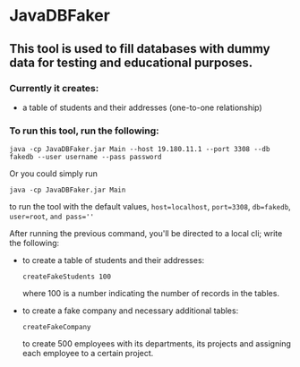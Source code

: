 # JavaDBFaker
## This tool is used to fill databases with dummy data for testing and educational purposes. 
### Currently it creates:
  - a table of students and their addresses (one-to-one relationship)
  
### To run this tool, run the following:
  `java -cp JavaDBFaker.jar Main --host 19.180.11.1 --port 3308 --db fakedb --user username --pass password`
  
  Or you could simply run 
  
  `java -cp JavaDBFaker.jar Main `
  
  to run the tool with the default values, `host=localhost`, `port=3308`, `db=fakedb`, `user=root`, `and pass=''`
  
  After running the previous command, you'll be directed to a local cli; write the following:
  * to create a table of students and their addresses:
  
    `createFakeStudents 100`
    
    where 100 is a number indicating the number of records in the tables.
* to create a fake company and necessary additional tables:
  
    `createFakeCompany`
    
    to create 500 employees with its departments, its projects and assigning each employee to a certain project.
